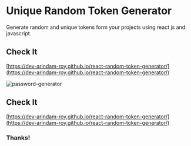 # Unique Random Token Generator


Generate random and unique tokens form your projects using react js and javascript.


## Check It 
[https://dev-arindam-roy.github.io/react-random-token-generator/](https://dev-arindam-roy.github.io/react-random-token-generator/)

![password-generator](https://github.com/user-attachments/assets/ca4049a4-718b-4806-9016-6237f7d66ef7)


## Check It 
[https://dev-arindam-roy.github.io/react-random-token-generator/](https://dev-arindam-roy.github.io/react-random-token-generator/)


### Thanks!
